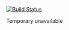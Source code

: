 [![Build Status](https://travis-ci.org/clinical-genomics-uppsala/FUSAC.svg?branch=master)](https://travis-ci.org/clinical-genomics-uppsala/FUSAC)

Temporary unavailable
